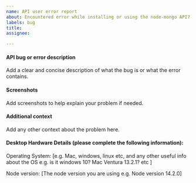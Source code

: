 ```yaml
---
name: API user error report
about: Encountered error while installing or using the node-mongo API? Report it here. The Collabo team will take a look.
labels: bug
title:
assignee:

---
```


#### API bug or error description
Add a clear and concise description of what the bug is or what the error contains.

#### Screenshots
Add screenshots to help explain your problem if needed.

#### Additional context
Add any other context about the problem here.

#### Desktop Hardware Details (please complete the following information):
Operating System: [e.g. Mac, windows, linux etc, and any other useful info about the OS e.g. is it windows 10? Mac Ventura 13.2.1? etc ]

Node version: [The node version you are using e.g. Node version 14.2.0] 
